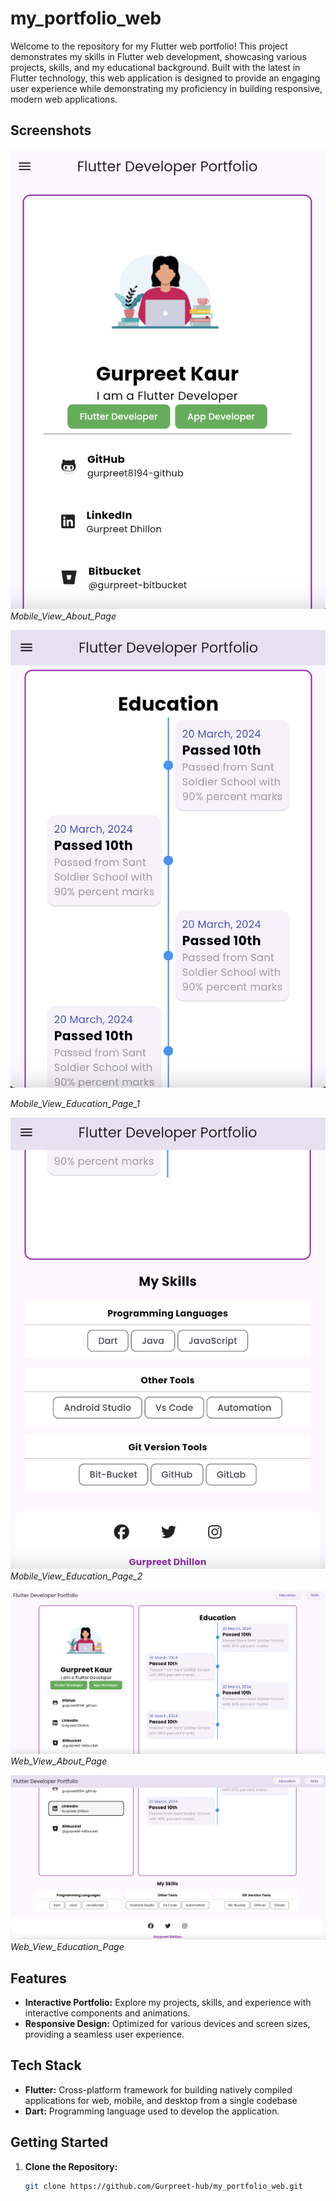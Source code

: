 # my_portfolio_web
Welcome to the repository for my Flutter web portfolio! This project demonstrates my skills in Flutter web development, showcasing various projects, skills, and my educational background.
Built with the latest in Flutter technology, this web application is designed to provide an engaging user experience while demonstrating my proficiency in building responsive, modern web applications.

## Screenshots

![Mobile_View_About_Page](screenshots/image_1.png)
*Mobile_View_About_Page*

![Mobile_View_Education_Page_1](screenshots/image_2.png)

*Mobile_View_Education_Page_1*

![Mobile_View_Education_Page_2](screenshots/image_3.png) 
*Mobile_View_Education_Page_2*

![Web_View_About_Page](screenshots/image_4.png)
*Web_View_About_Page*

![Web_View_Education_Page](screenshots/image_5.png)
*Web_View_Education_Page*

## Features

- **Interactive Portfolio:** Explore my projects, skills, and experience with interactive components and animations.
- **Responsive Design:** Optimized for various devices and screen sizes, providing a seamless user experience.

## Tech Stack

- **Flutter:** Cross-platform framework for building natively compiled applications for web, mobile, and desktop from a single codebase
- **Dart:** Programming language used to develop the application.

## Getting Started

1. **Clone the Repository:**

   ```bash
   git clone https://github.com/Gurpreet-hub/my_portfolio_web.git
